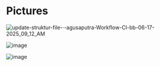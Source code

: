 # Pictures

![update-struktur-file-·-agusaputra-Workflow-CI-bb-06-17-2025_09_12_AM](https://github.com/user-attachments/assets/ee0cad96-d443-4339-8572-7e5d34438b89)

![image](https://github.com/user-attachments/assets/3fd202ed-d4fc-497a-9126-fafc8179e20a)

![image](https://github.com/user-attachments/assets/14334fef-2ae3-4b9e-ac52-369a2f6763ec)

